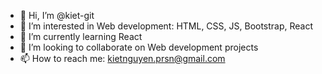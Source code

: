 - 👋 Hi, I’m @kiet-git
- 👀 I’m interested in Web development: HTML, CSS, JS, Bootstrap, React
- 🌱 I’m currently learning React
- 💞️ I’m looking to collaborate on Web development projects
- 📫 How to reach me: kietnguyen.prsn@gmail.com

<!---
kiet-git/kiet-git is a ✨ special ✨ repository because its `README.md` (this file) appears on your GitHub profile.
You can click the Preview link to take a look at your changes.
--->
